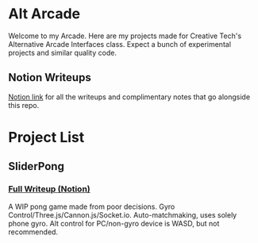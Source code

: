 # Alt Arcade

Welcome to my Arcade. Here are my projects made for Creative Tech's Alternative Arcade Interfaces class. Expect a bunch of experimental projects and similar quality code.

## Notion Writeups

[Notion link](https://halmic.notion.site/59fb48438a0a469e8129fc454de69058?v=493e2f2d171841159a7c8b66a38a5659) for all the writeups and complimentary notes that go alongside this repo.

# Project List

## SliderPong

### [Full Writeup (Notion)](https://halmic.notion.site/ALT-Pong-Slider-Pong-180b425cfa57415c96e84a3d82d278be)

A WIP pong game made from poor decisions. Gyro Control/Three.js/Cannon.js/Socket.io. Auto-matchmaking, uses solely phone gyro. Alt control for PC/non-gyro device is WASD, but not recommended.